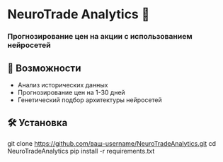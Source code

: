 # NeuroTrade Analytics 🚀

### Прогнозирование цен на акции с использованием нейросетей

## 📌 Возможности
- Анализ исторических данных
- Прогнозирование цен на 1-30 дней
- Генетический подбор архитектуры нейросетей

## 🛠 Установка
git clone https://github.com/ваш-username/NeuroTradeAnalytics.git
cd NeuroTradeAnalytics
pip install -r requirements.txt